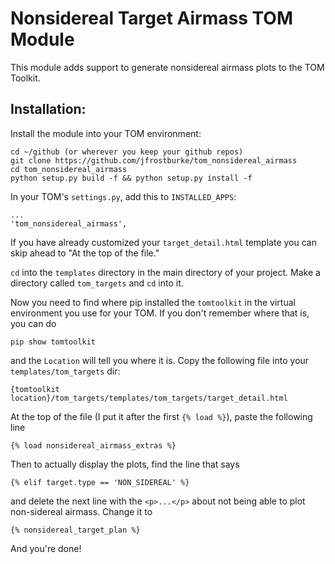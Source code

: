 # Nonsidereal Target Airmass TOM Module

This module adds support to generate nonsidereal airmass plots
to the TOM Toolkit.

## Installation:

Install the module into your TOM environment:

    cd ~/github (or wherever you keep your github repos)
    git clone https://github.com/jfrostburke/tom_nonsidereal_airmass
    cd tom_nonsidereal_airmass
    python setup.py build -f && python setup.py install -f

In your TOM's `settings.py`, add this to `INSTALLED_APPS`:

    ...
    'tom_nonsidereal_airmass',

If you have already customized your `target_detail.html`
template you can skip ahead to "At the top of the file."

`cd` into the `templates` directory in the main directory of
your project. Make a directory called `tom_targets` and `cd` into it.

Now you need to find where pip installed the `tomtoolkit`
in the virtual environment you use for your TOM. If you don't remember
where that is, you can do

    pip show tomtoolkit

and the `Location` will tell you where it is.
Copy the following file into your `templates/tom_targets` dir:

    {tomtoolkit location}/tom_targets/templates/tom_targets/target_detail.html

At the top of the file (I put it after the first `{% load %}`),
paste the following line

    {% load nonsidereal_airmass_extras %}

Then to actually display the plots, find the line that says

    {% elif target.type == 'NON_SIDEREAL' %}

and delete the next line with the `<p>...</p>` about not being able to plot non-sidereal airmass.
Change it to

    {% nonsidereal_target_plan %}

And you're done!
